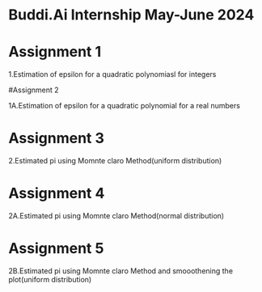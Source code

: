 
# Buddi.Ai Internship May-June 2024

# Assignment 1

1.Estimation of epsilon for a quadratic polynomiasl for integers

#Assignment 2

1A.Estimation of epsilon for a quadratic polynomial for a real numbers

# Assignment 3

2.Estimated pi using Momnte claro Method(uniform distribution)

# Assignment 4

2A.Estimated pi using Momnte claro Method(normal distribution)

# Assignment 5

2B.Estimated pi using Momnte claro Method and smooothening the plot(uniform distribution)

